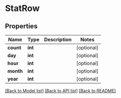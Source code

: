 # StatRow

## Properties
Name | Type | Description | Notes
------------ | ------------- | ------------- | -------------
**count** | **int** |  | [optional] 
**day** | **int** |  | [optional] 
**hour** | **int** |  | [optional] 
**month** | **int** |  | [optional] 
**year** | **int** |  | [optional] 

[[Back to Model list]](../README.md#documentation-for-models) [[Back to API list]](../README.md#documentation-for-api-endpoints) [[Back to README]](../README.md)


